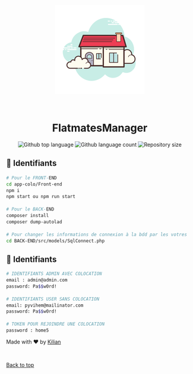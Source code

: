 <div align="center" id="top"> 
  <img src="./Front-end/src/assets/icons/favicon.svg" alt="logo Flatmatesmanager" />

  &#xa0;

</div>

<h1 align="center">FlatmatesManager</h1>

<p align="center">
  <img alt="Github top language" src="https://img.shields.io/github/languages/top/KilianOlry/colocation?color=56BEB8">

  <img alt="Github language count" src="https://img.shields.io/github/languages/count/KilianOlry/colocation?color=56BEB8">

  <img alt="Repository size" src="https://img.shields.io/github/repo-size/KilianOlry/colocation?color=56BEB8">
</p>

## :checkered_flag: Identifiants ##

```bash
# Pour le FRONT-END
cd app-colo/Front-end
npm i
npm start ou npm run start

# Pour le BACK-END
composer install
composer dump-autolad

# Pour changer les informations de connexion à la bdd par les votres
cd BACK-END/src/models/SqlConnect.php
```

## :checkered_flag: Identifiants ##

```bash
# IDENTIFIANTS ADMIN AVEC COLOCATION
email : admin@admin.com
password: Pa$$w0rd!

# IDENTIFIANTS USER SANS COLOCATION
email: pyvihem@mailinator.com
password: Pa$$w0rd!

# TOKEN POUR REJOINDRE UNE COLOCATION
password : home5
```

Made with :heart: by <a href="https://github.com/KilianOlry" target="_blank">Kilian</a>

&#xa0;

<a href="#top">Back to top</a>